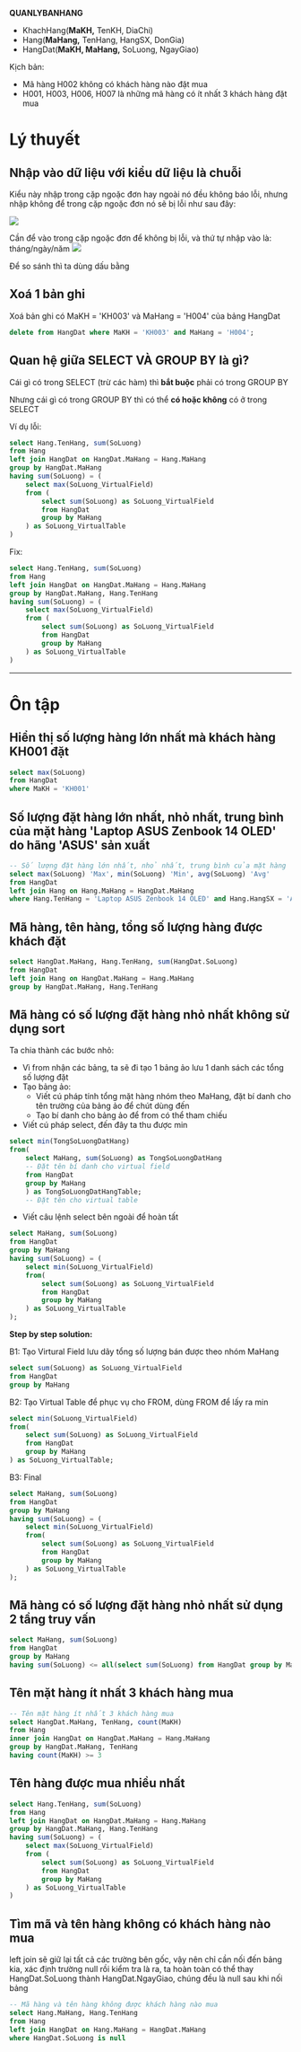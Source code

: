 **QUANLYBANHANG**
- KhachHang(**MaKH,** TenKH, DiaChi)
- Hang(**MaHang,** TenHang, HangSX, DonGia)
- HangDat(**MaKH, MaHang,** SoLuong, NgayGiao)


Kịch bản:
- Mã hàng H002 không có khách hàng nào đặt mua
- H001, H003, H006, H007 là những mã hàng có ít nhất 3 khách hàng đặt mua

# Lý thuyết
## Nhập vào dữ liệu với kiểu dữ liệu là chuỗi
Kiểu này nhập trong cặp ngoặc đơn hay ngoài nó đều không báo lỗi, nhưng nhập không để trong cặp ngoặc đơn nó sẽ bị lỗi như sau đây:

![](imgs/problem_input_datetime.png)

Cần để vào trong cặp ngoặc đơn để không bị lỗi, và thứ tự nhập vào là: tháng/ngày/năm
![](imgs/fix_problem_input_datetime.png)

Để so sánh thì ta dùng dấu bằng

## Xoá 1 bản ghi
Xoá bản ghi có MaKH = 'KH003' và MaHang = 'H004' của bảng HangDat
```sql
delete from HangDat where MaKH = 'KH003' and MaHang = 'H004';
```

## Quan hệ giữa SELECT VÀ GROUP BY là gì?
Cái gì có trong SELECT (trừ các hàm) thì **bắt buộc** phải có trong GROUP BY

Nhưng cái gì có trong GROUP BY thì có thể **có hoặc không** có ở trong SELECT

Ví dụ lỗi:
```sql
select Hang.TenHang, sum(SoLuong)
from Hang
left join HangDat on HangDat.MaHang = Hang.MaHang
group by HangDat.MaHang
having sum(SoLuong) = (
	select max(SoLuong_VirtualField) 
	from (
		select sum(SoLuong) as SoLuong_VirtualField
		from HangDat
		group by MaHang
	) as SoLuong_VirtualTable
)
```

Fix:
```sql
select Hang.TenHang, sum(SoLuong)
from Hang
left join HangDat on HangDat.MaHang = Hang.MaHang
group by HangDat.MaHang, Hang.TenHang
having sum(SoLuong) = (
	select max(SoLuong_VirtualField) 
	from (
		select sum(SoLuong) as SoLuong_VirtualField
		from HangDat
		group by MaHang
	) as SoLuong_VirtualTable
)
```





---
# Ôn tập
## Hiển thị số lượng hàng lớn nhất mà khách hàng KH001 đặt
```sql
select max(SoLuong)
from HangDat
where MaKH = 'KH001'
```

## Số lượng đặt hàng lớn nhất, nhỏ nhất, trung bình của mặt hàng 'Laptop ASUS Zenbook 14 OLED' do hãng 'ASUS' sản xuất
```sql
-- Số lượng đặt hàng lớn nhất, nhỏ nhất, trung bình của mặt hàng 'Laptop ASUS Zenbook 14 OLED' do hãng 'ASUS' sản xuất
select max(SoLuong) 'Max', min(SoLuong) 'Min', avg(SoLuong) 'Avg'
from HangDat
left join Hang on Hang.MaHang = HangDat.MaHang
where Hang.TenHang = 'Laptop ASUS Zenbook 14 OLED' and Hang.HangSX = 'ASUS'
```

## Mã hàng, tên hàng, tổng số lượng hàng được khách đặt
```sql
select HangDat.MaHang, Hang.TenHang, sum(HangDat.SoLuong)
from HangDat
left join Hang on HangDat.MaHang = Hang.MaHang
group by HangDat.MaHang, Hang.TenHang
```


## Mã hàng có số lượng đặt hàng nhỏ nhất không sử dụng sort

Ta chia thành các bước nhỏ:
- Vì from nhận các bảng, ta sẽ đi tạo 1 bảng ảo lưu 1 danh sách các tổng số lượng đặt
- Tạo bảng ảo:
  - Viết cú pháp tính tổng mặt hàng nhóm theo MaHang, đặt bí danh cho tên trường của bảng ảo để chút dùng đến
  - Tạo bí danh cho bảng ảo để from có thể tham chiếu
- Viết cú pháp select, đến đây ta thu được min
```sql
select min(TongSoLuongDatHang) 
from(
	select MaHang, sum(SoLuong) as TongSoLuongDatHang
    -- Đặt tên bí danh cho virtual field
	from HangDat
	group by MaHang
	) as TongSoLuongDatHangTable;
    -- Đặt tên cho virtual table
```
- Viết câu lệnh select bên ngoài để hoàn tất 
```sql
select MaHang, sum(SoLuong)
from HangDat
group by MaHang
having sum(SoLuong) = (
	select min(SoLuong_VirtualField) 
	from(
		select sum(SoLuong) as SoLuong_VirtualField
		from HangDat
		group by MaHang
	) as SoLuong_VirtualTable
);
```

**Step by step solution:**

B1: Tạo Virtural Field lưu dãy tổng số lượng bán được theo nhóm MaHang
```sql
select sum(SoLuong) as SoLuong_VirtualField
from HangDat
group by MaHang
```

B2: Tạo Virtual Table để phục vụ cho FROM, dùng FROM để lấy ra min
```sql
select min(SoLuong_VirtualField) 
from(
	select sum(SoLuong) as SoLuong_VirtualField
	from HangDat
	group by MaHang
) as SoLuong_VirtualTable;
```

B3: Final
```sql
select MaHang, sum(SoLuong)
from HangDat
group by MaHang
having sum(SoLuong) = (
	select min(SoLuong_VirtualField) 
	from(
		select sum(SoLuong) as SoLuong_VirtualField
		from HangDat
		group by MaHang
	) as SoLuong_VirtualTable
);
```

## Mã hàng có số lượng đặt hàng nhỏ nhất sử dụng 2 tầng truy vấn
```sql
select MaHang, sum(SoLuong)
from HangDat
group by MaHang
having sum(SoLuong) <= all(select sum(SoLuong) from HangDat group by MaHang)
```

## Tên mặt hàng ít nhất 3 khách hàng mua
```sql
-- Tên mặt hàng ít nhất 3 khách hàng mua
select HangDat.MaHang, TenHang, count(MaKH)
from Hang
inner join HangDat on HangDat.MaHang = Hang.MaHang
group by HangDat.MaHang, TenHang
having count(MaKH) >= 3
```


## Tên hàng được mua nhiều nhất
```sql
select Hang.TenHang, sum(SoLuong)
from Hang
left join HangDat on HangDat.MaHang = Hang.MaHang
group by HangDat.MaHang, Hang.TenHang
having sum(SoLuong) = (
	select max(SoLuong_VirtualField) 
	from (
		select sum(SoLuong) as SoLuong_VirtualField
		from HangDat
		group by MaHang
	) as SoLuong_VirtualTable
)
```

## Tìm mã và tên hàng không có khách hàng nào mua
left join sẽ giữ lại tất cả các trường bên gốc, vậy nên chỉ cần nối đến bảng kia, xác định trường null rồi kiểm tra là ra, ta hoàn toàn có thể thay HangDat.SoLuong thành HangDat.NgayGiao, chúng đều là null sau khi nối bảng
```sql
-- Mã hàng và tên hàng không được khách hàng nào mua
select Hang.MaHang, Hang.TenHang
from Hang
left join HangDat on Hang.MaHang = HangDat.MaHang
where HangDat.SoLuong is null
```